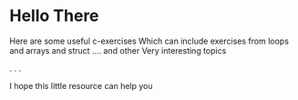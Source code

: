 # Hello There 
 
Here are some useful c-exercises
Which can include exercises from loops and arrays  and  struct ....
and other 
Very interesting topics

.
.
.

I hope this little resource can help you
